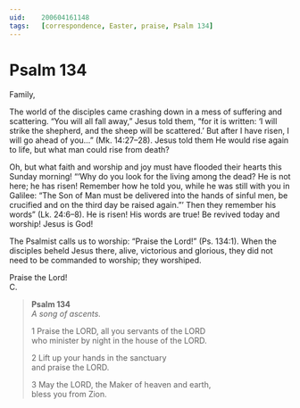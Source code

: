 ```yaml
---
uid:	200604161148
tags:	[correspondence, Easter, praise, Psalm 134]
---
```

  
# Psalm 134

Family,

The world of the disciples came crashing down in a mess of suffering and scattering. “You will all fall away,” Jesus told them, “for it is written: ‘I will strike the shepherd, and the sheep will be scattered.’ But after I have risen, I will go ahead of you…” (Mk. 14:27–28). Jesus told them He would rise again to life, but what man could rise from death?

Oh, but what faith and worship and joy must have flooded their hearts this Sunday morning! “‘Why do you look for the living among the dead? He is not here; he has risen! Remember how he told you, while he was still with you in Galilee: “The Son of Man must be delivered into the hands of sinful men, be crucified and on the third day be raised again.”’ Then they remember his words” (Lk. 24:6–8). He is risen! His words are true! Be revived today and worship! Jesus is God!

The Psalmist calls us to worship: “Praise the Lord!” (Ps. 134:1). When the disciples beheld Jesus there, alive, victorious and glorious, they did not need to be commanded to worship; they worshiped.

Praise the Lord!  
C.

> **Psalm 134**  
> *A song of ascents.*
> 
> 1 Praise the LORD, all you servants of the LORD  
> who minister by night in the house of the LORD.
> 
> 2 Lift up your hands in the sanctuary  
> and praise the LORD.
> 
> 3 May the LORD, the Maker of heaven and earth,  
> bless you from Zion.

